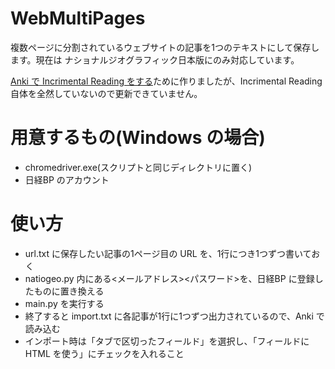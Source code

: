 # WebMultiPages
複数ページに分割されているウェブサイトの記事を1つのテキストにして保存します。現在は ナショナルジオグラフィック日本版にのみ対応しています。

[Anki で Incrimental Reading をする](https://ankiweb.net/shared/info/935264945)ために作りましたが、Incrimental Reading 自体を全然していないので更新できていません。

# 用意するもの(Windows の場合)
- chromedriver.exe(スクリプトと同じディレクトリに置く)
- 日経BP のアカウント

# 使い方
- url.txt に保存したい記事の1ページ目の URL を、1行につき1つずつ書いておく
- natiogeo.py 内にある<メールアドレス><パスワード>を、日経BP に登録したものに置き換える
- main.py を実行する
- 終了すると import.txt に各記事が1行に1つずつ出力されているので、Anki で読み込む
- インポート時は「タブで区切ったフィールド」を選択し、「フィールドに HTML を使う」にチェックを入れること
